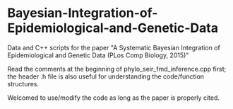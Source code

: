 # Bayesian-Integration-of-Epidemiological-and-Genetic-Data
Data and C++ scripts for the paper "A Systematic Bayesian Integration of Epidemiological and Genetic Data (PLos Comp Biology, 2015)"

Read the comments at the beginning of phylo_seir_fmd_inference.cpp first; the header .h file is also useful for understanding the code/function structures.

Welcomed to use/modify the code as long as the paper is properly cited.
